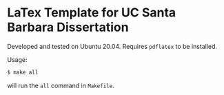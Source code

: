 # LaTex Template for UC Santa Barbara Dissertation

Developed and tested on Ubuntu 20.04. Requires `pdflatex` to be installed.

Usage:
```bash
$ make all
```

will run the `all` command in `Makefile`.